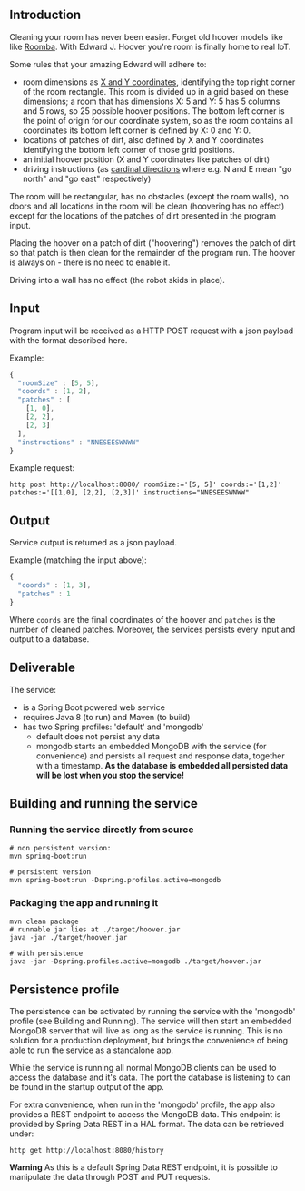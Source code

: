 ## Introduction

Cleaning your room has never been easier. Forget old hoover models like like [Roomba](https://en.wikipedia.org/wiki/Roomba). With Edward J. Hoover you're room is finally home to real IoT.

Some rules that your amazing Edward will adhere to:

* room dimensions as [X and Y coordinates](https://en.wikipedia.org/wiki/Cartesian_coordinate_system), identifying the top right corner of the room rectangle. This room is divided up in a grid based on these dimensions; a room that has dimensions X: 5 and Y: 5 has 5 columns and 5 rows, so 25 possible hoover positions. The bottom left corner is the point of origin for our coordinate system, so as the room contains all coordinates its bottom left corner is defined by X: 0 and Y: 0.
* locations of patches of dirt, also defined by X and Y coordinates identifying the bottom left corner of those grid positions.
* an initial hoover position (X and Y coordinates like patches of dirt)
* driving instructions (as [cardinal directions](https://en.wikipedia.org/wiki/Cardinal_direction) where e.g. N and E mean "go north" and "go east" respectively) 

The room will be rectangular, has no obstacles (except the room walls), no doors and all locations in the room will be clean (hoovering has no effect) except for the locations of the patches of dirt presented in the program input.

Placing the hoover on a patch of dirt ("hoovering") removes the patch of dirt so that patch is then clean for the remainder of the program run. The hoover is always on - there is no need to enable it.

Driving into a wall has no effect (the robot skids in place).

## Input

Program input will be received as a HTTP POST request with a json payload with the format described here.

Example:

```javascript
{
  "roomSize" : [5, 5],
  "coords" : [1, 2],
  "patches" : [
    [1, 0],
    [2, 2],
    [2, 3]
  ],
  "instructions" : "NNESEESWNWW"
}
```
Example request:
```shell
http post http://localhost:8080/ roomSize:='[5, 5]' coords:='[1,2]' patches:='[[1,0], [2,2], [2,3]]' instructions="NNESEESWNWW"
```

## Output

Service output is returned as a json payload.

Example (matching the input above):

```javascript
{
  "coords" : [1, 3],
  "patches" : 1
}
```
Where `coords` are the final coordinates of the hoover and `patches` is the number of cleaned patches.
Moreover, the services persists every input and output to a database.

## Deliverable

The service:

* is a Spring Boot powered web service
* requires Java 8 (to run) and Maven (to build) 
* has two Spring profiles: 'default' and 'mongodb'
    * default does not persist any data
    * mongodb starts an embedded MongoDB with the service (for convenience) and persists all request and response data, together with a timestamp. **As the database is embedded all persisted data will be lost when you stop the service!** 

## Building and running the service
### Running the service directly from source
```
# non persistent version:
mvn spring-boot:run

# persistent version
mvn spring-boot:run -Dspring.profiles.active=mongodb
```

### Packaging the app and running it
```
mvn clean package
# runnable jar lies at ./target/hoover.jar
java -jar ./target/hoover.jar

# with persistence
java -jar -Dspring.profiles.active=mongodb ./target/hoover.jar
```

## Persistence profile

The persistence can be activated by running the service with the 'mongodb' profile (see Building and Running). 
The service will then start an embedded MongoDB server that will live as long as the service is running. This is
no solution for a production deployment, but brings the convenience of being able to run the service as a standalone app.

While the service is running all normal MongoDB clients can be used to access the database and it's data. The port the database
is listening to can be found in the startup output of the app.

For extra convenience, when run in the 'mongodb' profile, the app also provides a REST endpoint to access the MongoDB data. 
This endpoint is provided by Spring Data REST in a HAL format. The data can be retrieved under:
```
http get http://localhost:8080/history
```
**Warning** As this is a default Spring Data REST endpoint, it is possible to manipulate the data through POST and PUT requests.

